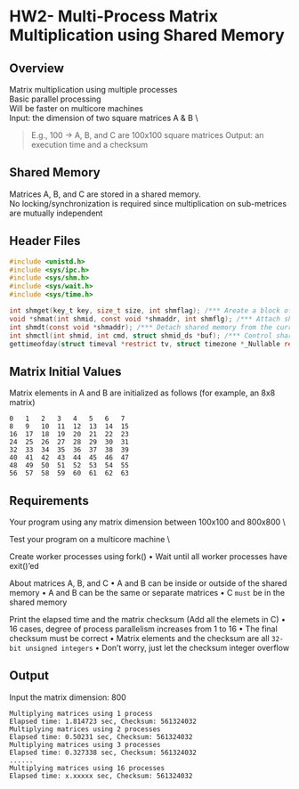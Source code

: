 # HW2- Multi-Process Matrix Multiplication using Shared Memory

## Overview
Matrix multiplication using multiple processes \
Basic parallel processing \
Will be faster on multicore machines \
Input: the dimension of two square matrices A & B \
> E.g., 100 -> A, B, and C are 100x100 square matrices 
Output: an execution time and a checksum

## Shared Memory
Matrices A, B, and C are stored in a shared memory. \
No locking/synchronization is required since multiplication on sub-metrices are mutually independent

## Header Files
```c
#include <unistd.h>
#include <sys/ipc.h>
#include <sys/shm.h>
#include <sys/wait.h>
#include <sys/time.h>
```
```c
int shmget(key_t key, size_t size, int shmflag); /*** Areate a block of shared memory ***/
void *shmat(int shmid, const void *shmaddr, int shmflg); /*** Attach shared memory to the current process’s address space ***/
int shmdt(const void *shmaddr); /*** Detach shared memory from the current process’s address space ***/
int shmctl(int shmid, int cmd, struct shmid_ds *buf); /*** Control shared memory ***/
gettimeofday(struct timeval *restrict tv, struct timezone *_Nullable restrict tz); /*** Calculate the elapsed time ***/
```

## Matrix Initial Values
Matrix elements in A and B are initialized as follows (for example, an 8x8 matrix)
```
0   1   2   3   4   5   6   7
8   9   10  11  12  13  14  15
16  17  18  19  20  21  22  23
24  25  26  27  28  29  30  31
32  33  34  35  36  37  38  39
40  41  42  43  44  45  46  47
48  49  50  51  52  53  54  55
56  57  58  59  60  61  62  63
```

## Requirements
Your program using any matrix dimension between 100x100 and 800x800 \

Test your program on a multicore machine \

Create worker processes using fork()
• Wait until all worker processes have exit()’ed

About matrices A, B, and C
• A and B can be inside or outside of the shared memory
• A and B can be the same or separate matrices
• C `must` be in the shared memory

Print the elapsed time and the matrix checksum (Add all the elemets in C)
• 16 cases, degree of process parallelism increases from 1 to 16
• The final checksum must be correct
• Matrix elements and the checksum are all `32-bit unsigned integers`
• Don’t worry, just let the checksum integer overflow


## Output
Input the matrix dimension: 800

```
Multiplying matrices using 1 process 
Elapsed time: 1.814723 sec, Checksum: 561324032
Multiplying matrices using 2 processes
Elapsed time: 0.50231 sec, Checksum: 561324032
Multiplying matrices using 3 processes
Elapsed time: 0.327338 sec, Checksum: 561324032 
......
Multiplying matrices using 16 processes
Elapsed time: x.xxxxx sec, Checksum: 561324032
```
